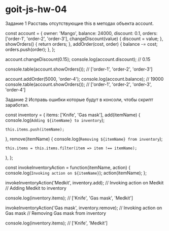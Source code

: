 # goit-js-hw-04


Задание 1
Расставь отсутствующие this в методах объекта account.

const account = {
  owner: 'Mango',
  balance: 24000,
  discount: 0.1,
  orders: ['order-1', 'order-2', 'order-3'],
  changeDiscount(value) {
    discount = value;
  },
  showOrders() {
    return orders;
  },
  addOrder(cost, order) {
    balance -= cost;
    orders.push(order);
  },
};

account.changeDiscount(0.15);
console.log(account.discount); // 0.15

console.table(account.showOrders()); // ['order-1', 'order-2', 'order-3']

account.addOrder(5000, 'order-4');
console.log(account.balance); // 19000
console.table(account.showOrders()); // ['order-1', 'order-2', 'order-3', 'order-4']



Задание 2
Исправь ошибки которые будут в консоли, чтобы скрипт заработал.

const inventory = {
  items: ['Knife', 'Gas mask'],
  add(itemName) {
    console.log(`Adding ${itemName} to inventory`);

    this.items.push(itemName);
  },
  remove(itemName) {
    console.log(`Removing ${itemName} from inventory`);

    this.items = this.items.filter(item => item !== itemName);
  },
};

const invokeInventoryAction = function(itemName, action) {
  console.log(`Invoking action on ${itemName}`);
  action(itemName);
};

invokeInventoryAction('Medkit', inventory.add);
// Invoking action on Medkit
// Adding Medkit to inventory

console.log(inventory.items); // ['Knife', 'Gas mask', 'Medkit']

invokeInventoryAction('Gas mask', inventory.remove);
// Invoking action on Gas mask
// Removing Gas mask from inventory

console.log(inventory.items); // ['Knife', 'Medkit']
